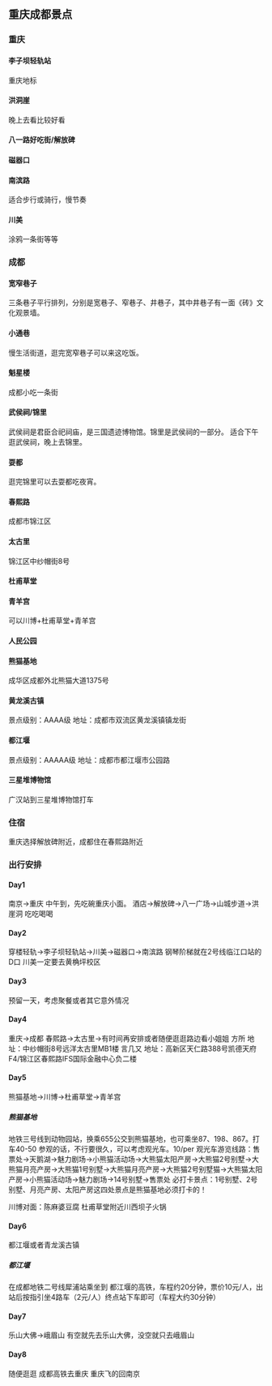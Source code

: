 ## 重庆成都景点
### 重庆
#### 李子坝轻轨站
重庆地标
#### 洪洞崖
晚上去看比较好看
#### 八一路好吃街/解放碑
#### 磁器口
#### 南滨路
适合步行或骑行，慢节奏
#### 川美
涂鸦一条街等等
### 成都
#### 宽窄巷子
三条巷子平行排列，分别是宽巷子、窄巷子、井巷子，其中井巷子有一面《砖》文化观景墙。
#### 小通巷
慢生活街道，逛完宽窄巷子可以来这吃饭。
#### 魁星楼
成都小吃一条街
#### 武侯祠/锦里
武侯祠是君臣合祀祠庙，是三国遗迹博物馆。锦里是武侯祠的一部分。
适合下午逛武侯祠，晚上去锦里。
#### 耍都
逛完锦里可以去耍都吃夜宵。
#### 春熙路
成都市锦江区
#### 太古里
锦江区中纱帽街8号
#### 杜甫草堂
#### 青羊宫
可以川博+杜甫草堂+青羊宫
#### 人民公园
#### 熊猫基地
成华区成都外北熊猫大道1375号
#### 黄龙溪古镇
景点级别：AAAA级
地址：成都市双流区黄龙溪镇镇龙街
#### 都江堰
景点级别：AAAAA级
地址：成都市都江堰市公园路
#### 三星堆博物馆
广汉站到三星堆博物馆打车

### 住宿
重庆选择解放碑附近，成都住在春熙路附近

### 出行安排
#### Day1
南京->重庆
中午到，先吃碗重庆小面。
酒店->解放碑->八一广场->山城步道->洪崖洞
吃吃喝喝
#### Day2
穿楼轻轨->李子坝轻轨站->川美->磁器口->南滨路
钢琴阶梯就在2号线临江口站的D口
川美一定要去黄桷坪校区
#### Day3
预留一天，考虑聚餐或者其它意外情况
#### Day4
重庆->成都
春熙路->太古里->有时间再安排或者随便逛逛路边看小姐姐
方所
地址：中纱帽街8号远洋太古里MB1楼
言几又
地址：高新区天仁路388号凯德天府F4/锦江区春熙路IFS国际金融中心负二楼
#### Day5
熊猫基地->川博->杜甫草堂->青羊宫
##### 熊猫基地
地铁三号线到动物园站，换乘655公交到熊猫基地，也可乘坐87、198、867。打车40-50
参观的话，不行要很久，可以考虑观光车。10/per
观光车游览线路：售票处→天鹅湖→魅力剧场→小熊猫活动场→大熊猫太阳产房→大熊猫2号别墅→大熊猫月亮产房→大熊猫1号别墅→大熊猫月亮产房→大熊猫2号别墅猫→大熊猫太阳产房→小熊猫活动场→魅力剧场→14号别墅→售票处
必打卡景点：1号别墅、2号别墅、月亮产房、太阳产房这四处景点是熊猫基地必须打卡的！

川博对面：陈麻婆豆腐
杜甫草堂附近川西坝子火锅
#### Day6
都江堰或者青龙溪古镇
##### 都江堰
在成都地铁二号线犀浦站乘坐到 都江堰的高铁，车程约20分钟，票价10元/人，出站后按指引坐4路车（2元/人）终点站下车即可（车程大约30分钟）
#### Day7
乐山大佛->峨眉山
有空就先去乐山大佛，没空就只去峨眉山
#### Day8
随便逛逛
成都高铁去重庆
重庆飞的回南京